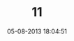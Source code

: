 ---
layout: post
title:  "11"
date: 05-08-2013 18:04:51
categories: jekyll update
language: 'ru'
image: 011.png
---